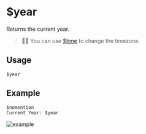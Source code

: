 # $year
Returns the current year.
> 🧙‍♂️ You can use [$time](https://nilpointer-software.github.io/bdfd-wiki/bdscript/time.html) to change the timezone.

## Usage
```
$year
```

## Example
```
$nomention
Current Year: $year
```

![example](https://user-images.githubusercontent.com/69215413/122829181-ac347f80-d2b4-11eb-8327-0ff274921df6.png)
